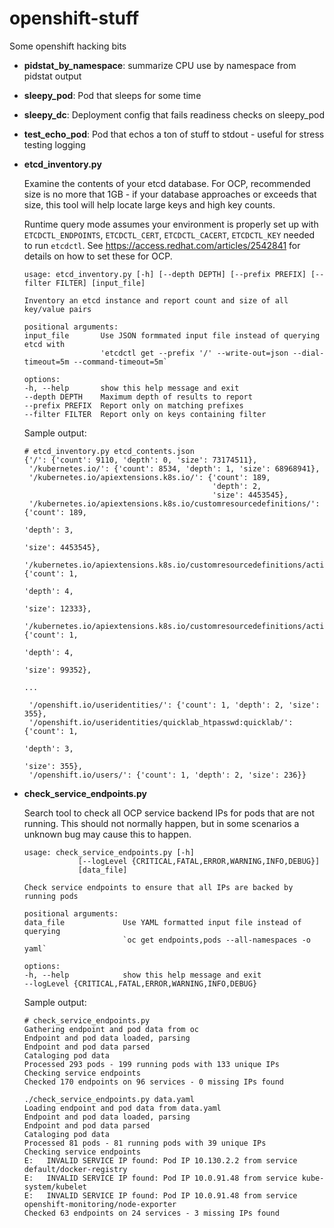 # openshift-stuff
Some openshift hacking bits

* **pidstat_by_namespace**: summarize CPU use by namespace from pidstat output
* **sleepy_pod**: Pod that sleeps for some time
* **sleepy_dc**: Deployment config that fails readiness checks on sleepy_pod  
* **test_echo_pod**: Pod that echos a ton of stuff to stdout - useful for stress testing logging
* **etcd_inventory.py**

    Examine the contents of your etcd database.  For OCP, recommended size is no more that 1GB -
    if your database approaches or exceeds that size, this tool will help locate
    large keys and high key counts.

    Runtime query mode assumes your environment is properly set up with
    `ETCDCTL_ENDPOINTS`, `ETCDCTL_CERT`, `ETCDCTL_CACERT`, `ETCDCTL_KEY` needed to
    run `etcdctl`.
    See https://access.redhat.com/articles/2542841 for details on how to set
    these for OCP.

    ```
    usage: etcd_inventory.py [-h] [--depth DEPTH] [--prefix PREFIX] [--filter FILTER] [input_file]

    Inventory an etcd instance and report count and size of all key/value pairs

    positional arguments:
    input_file       Use JSON formmated input file instead of querying etcd with
                     'etcdctl get --prefix '/' --write-out=json --dial-timeout=5m --command-timeout=5m`

    options:
    -h, --help       show this help message and exit
    --depth DEPTH    Maximum depth of results to report
    --prefix PREFIX  Report only on matching prefixes
    --filter FILTER  Report only on keys containing filter
    ```

    Sample output:

    ```
    # etcd_inventory.py etcd_contents.json
    {'/': {'count': 9110, 'depth': 0, 'size': 73174511},
     '/kubernetes.io/': {'count': 8534, 'depth': 1, 'size': 68968941},
     '/kubernetes.io/apiextensions.k8s.io/': {'count': 189,
                                              'depth': 2,
                                              'size': 4453545},
     '/kubernetes.io/apiextensions.k8s.io/customresourcedefinitions/': {'count': 189,
                                                                        'depth': 3,
                                                                        'size': 4453545},
     '/kubernetes.io/apiextensions.k8s.io/customresourcedefinitions/activemqartemisaddresses.broker.amq.io/': {'count': 1,
                                                                                                               'depth': 4,
                                                                                                               'size': 12333},
     '/kubernetes.io/apiextensions.k8s.io/customresourcedefinitions/activemqartemises.broker.amq.io/': {'count': 1,
                                                                                                       'depth': 4,
                                                                                                       'size': 99352},
    
    ...

     '/openshift.io/useridentities/': {'count': 1, 'depth': 2, 'size': 355},
     '/openshift.io/useridentities/quicklab_htpasswd:quicklab/': {'count': 1,
                                                                 'depth': 3,
                                                                 'size': 355},
     '/openshift.io/users/': {'count': 1, 'depth': 2, 'size': 236}}
    ```


* **check_service_endpoints.py**

    Search tool to check all OCP service backend IPs for pods that are not running.  This should not
    normally happen, but in some scenarios a unknown bug may cause this to happen.

    ~~~
    usage: check_service_endpoints.py [-h]
                [--logLevel {CRITICAL,FATAL,ERROR,WARNING,INFO,DEBUG}]
                [data_file]

    Check service endpoints to ensure that all IPs are backed by running pods

    positional arguments:
    data_file             Use YAML formatted input file instead of querying
                          `oc get endpoints,pods --all-namespaces -o yaml`

    options:
    -h, --help            show this help message and exit
    --logLevel {CRITICAL,FATAL,ERROR,WARNING,INFO,DEBUG}
    ~~~

    Sample output:

    ~~~
    # check_service_endpoints.py
    Gathering endpoint and pod data from oc
    Endpoint and pod data loaded, parsing
    Endpoint and pod data parsed
    Cataloging pod data
    Processed 293 pods - 199 running pods with 133 unique IPs
    Checking service endpoints
    Checked 170 endpoints on 96 services - 0 missing IPs found

    ./check_service_endpoints.py data.yaml
    Loading endpoint and pod data from data.yaml
    Endpoint and pod data loaded, parsing
    Endpoint and pod data parsed
    Cataloging pod data
    Processed 81 pods - 81 running pods with 39 unique IPs
    Checking service endpoints
    E:   INVALID SERVICE IP found: Pod IP 10.130.2.2 from service default/docker-registry
    E:   INVALID SERVICE IP found: Pod IP 10.0.91.48 from service kube-system/kubelet
    E:   INVALID SERVICE IP found: Pod IP 10.0.91.48 from service openshift-monitoring/node-exporter
    Checked 63 endpoints on 24 services - 3 missing IPs found
    ~~~

